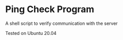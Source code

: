 # Ping Check Program

A shell script to verify communication with the server

Tested on Ubuntu 20.04
